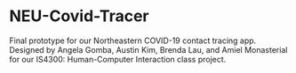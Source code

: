 # NEU-Covid-Tracer
Final prototype for our Northeastern COVID-19 contact tracing app. Designed by Angela Gomba, Austin Kim, Brenda Lau, and Amiel Monasterial for our IS4300: Human-Computer Interaction class project.
